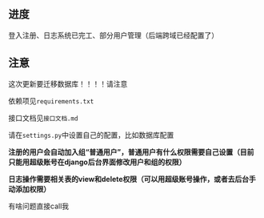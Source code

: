 ## 进度

登入注册、日志系统已完工、部分用户管理（后端跨域已经配置了）

## 注意

这次更新要迁移数据库！！！！请注意

依赖项见`requirements.txt`

接口文档见`接口文档.md`

请在`settings.py`中设置自己的配置，比如数据库配置

**注册的用户会自动加入组“普通用户”，普通用户有什么权限需要自己设置（目前只能用超级账号在django后台界面修改用户和组的权限）**

**日志操作需要相关表的view和delete权限（可以用超级账号操作，或者去后台手动添加权限）**

有啥问题直接call我
